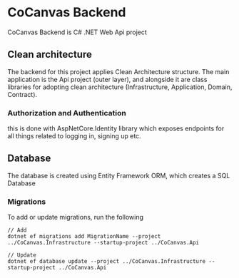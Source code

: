 # CoCanvas Backend

CoCanvas Backend is C# .NET Web Api project

## Clean architecture

The backend for this project applies Clean Architecture structure. The main application is the Api project (outer layer), and alongside it are class libraries for adopting clean architecture (Infrastructure, Application, Domain, Contract).

### Authorization and Authentication

this is done with AspNetCore.Identity library which exposes endpoints for all things related to logging in, signing up etc.

## Database

The database is created using Entity Framework ORM, which creates a SQL Database

### Migrations

To add or update migrations, run the following

```
// Add
dotnet ef migrations add MigrationName --project ../CoCanvas.Infrastructure --startup-project ../CoCanvas.Api

// Update
dotnet ef database update --project ../CoCanvas.Infrastructure --startup-project ../CoCanvas.Api

```
